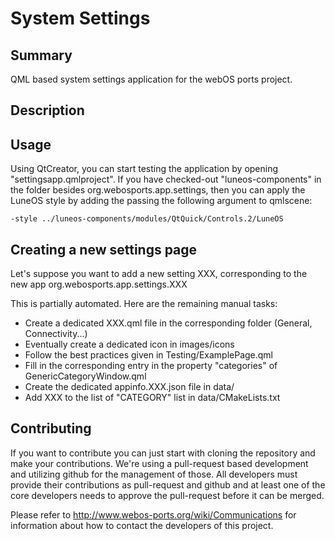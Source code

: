 System Settings
===============

Summary
-------
QML based system settings application for the webOS ports project.

Description
-----------

Usage
-----

Using QtCreator, you can start testing the application by opening "settingsapp.qmlproject".
If you have checked-out "luneos-components" in the folder besides org.webosports.app.settings,
then you can apply the LuneOS style by adding the passing the following argument to qmlscene:

```
-style ../luneos-components/modules/QtQuick/Controls.2/LuneOS
```

Creating a new settings page
----------------------------

Let's suppose you want to add a new setting XXX, corresponding to the
new app org.webosports.app.settings.XXX

This is partially automated. Here are the remaining manual tasks:
* Create a dedicated XXX.qml file in the corresponding folder (General, Connectivity...)
* Eventually create a dedicated icon in images/icons
* Follow the best practices given in Testing/ExamplePage.qml
* Fill in the corresponding entry in the property "categories" of GenericCategoryWindow.qml
* Create the dedicated appinfo.XXX.json file in data/
* Add XXX to the list of "CATEGORY" list in data/CMakeLists.txt

## Contributing

If you want to contribute you can just start with cloning the repository and make your
contributions. We're using a pull-request based development and utilizing github for the
management of those. All developers must provide their contributions as pull-request and
github and at least one of the core developers needs to approve the pull-request before it
can be merged.

Please refer to http://www.webos-ports.org/wiki/Communications for information about how to
contact the developers of this project.
